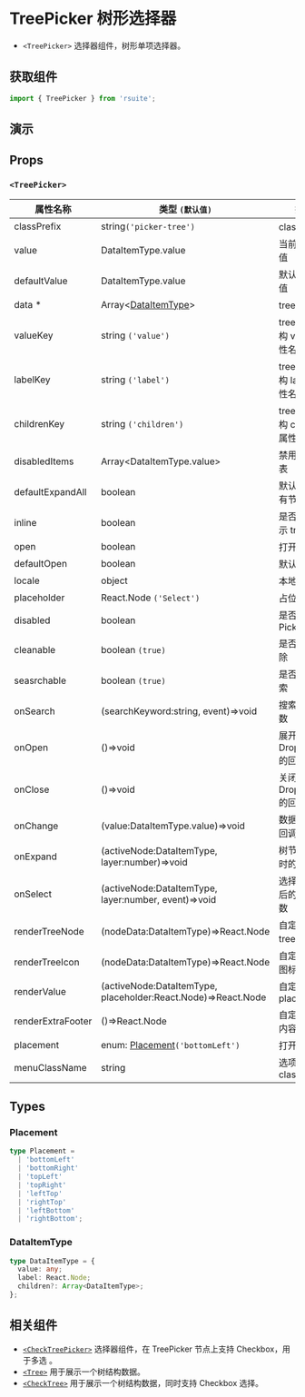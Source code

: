 # TreePicker 树形选择器

* `<TreePicker>` 选择器组件，树形单项选择器。

## 获取组件

```js
import { TreePicker } from 'rsuite';
```

## 演示

<!--{demo}-->

## Props

### `<TreePicker>`

| 属性名称          | 类型 `(默认值)`                                               | 描述                            |
| ----------------- | ------------------------------------------------------------- | ------------------------------- |
| classPrefix       | string`('picker-tree')`                                       | class 前缀                      |
| value             | DataItemType.value                                            | 当前选中的值                    |
| defaultValue      | DataItemType.value                                            | 默认选中的值                    |
| data \*           | Array&lt;[DataItemType](#DataItemType)&gt;                    | tree 数据                       |
| valueKey          | string `('value')`                                            | tree 数据结构 value 属性名称    |
| labelKey          | string `('label')`                                            | tree 数据结构 label 属性名称    |
| childrenKey       | string `('children')`                                         | tree 数据结构 children 属性名称 |
| disabledItems     | Array&lt;DataItemType.value&gt;                               | 禁用节点列表                    |
| defaultExpandAll  | boolean                                                       | 默认展开所有节点                |
| inline            | boolean                                                       | 是否内联显示 tree               |
| open              | boolean                                                       | 打开（受控）                    |
| defaultOpen       | boolean                                                       | 默认打开                        |
| locale            | object                                                        | 本地语言                        |
| placeholder       | React.Node `('Select')`                                       | 占位符                          |
| disabled          | boolean                                                       | 是否禁用 Picker                 |
| cleanable         | boolean `(true)`                                              | 是否可以清除                    |
| seasrchable       | boolean `(true)`                                              | 是否可以搜索                    |
| onSearch          | (searchKeyword:string, event)=>void                           | 搜索回调函数                    |
| onOpen            | ()=>void                                                      | 展开 Dropdown 的回调函数        |
| onClose           | ()=>void                                                      | 关闭 Dropdown 的回调函数        |
| onChange          | (value:DataItemType.value)=>void                              | 数据改变的回调函数              |
| onExpand          | (activeNode:DataItemType, layer:number)=>void                 | 树节点展示时的回调              |
| onSelect          | (activeNode:DataItemType, layer:number, event)=>void          | 选择树节点后的回调函数          |
| renderTreeNode    | (nodeData:DataItemType)=>React.Node                           | 自定义渲染 tree 节点            |
| renderTreeIcon    | (nodeData:DataItemType)=>React.Node                           | 自定义渲染 图标                 |
| renderValue       | (activeNode:DataItemType, placeholder:React.Node)=>React.Node | 自定义渲染 placeholder          |
| renderExtraFooter | ()=>React.Node                                                | 自定义页脚内容                  |
| placement         | enum: [Placement](#Placement)`('bottomLeft')`                 | 打开位置                        |
| menuClassName     | string                                                        | 选项菜单的 className            |

## Types

### Placement

```ts
type Placement =
  | 'bottomLeft'
  | 'bottomRight'
  | 'topLeft'
  | 'topRight'
  | 'leftTop'
  | 'rightTop'
  | 'leftBottom'
  | 'rightBottom';
```

### DataItemType

```ts
type DataItemType = {
  value: any;
  label: React.Node;
  children?: Array<DataItemType>;
};
```

## 相关组件

* [`<CheckTreePicker>`](./check-tree-picker) 选择器组件，在 TreePicker 节点上支持 Checkbox，用于多选 。
* [`<Tree>`](./tree) 用于展示一个树结构数据。
* [`<CheckTree>`](./check-tree) 用于展示一个树结构数据，同时支持 Checkbox 选择。
